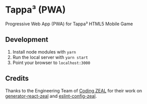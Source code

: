 # Tappa&sup3; (PWA)

Progressive Web App (PWA) for Tappa&sup3; HTML5 Mobile Game


## Development

1. Install node modules with `yarn`
2. Run the local server with `yarn start`
3. Point your browser to `localhost:3000`


## Credits

Thanks to the Engineering Team of [Coding ZEAL](https://codingzeal.com/?utm_source=github) for their work on [generator-react-zeal](https://github.com/CodingZeal/generator-react-zeal) and [eslint-config-zeal](https://github.com/CodingZeal/eslint-config-zeal).
